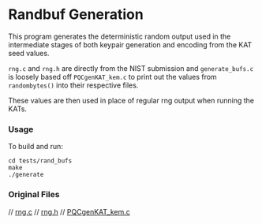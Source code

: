 # Randbuf Generation

This program generates the deterministic random output used in the intermediate stages of both keypair generation and encoding from the KAT seed values. 

`rng.c` and `rng.h` are directly from the NIST submission and `generate_bufs.c` is loosely based off `PQCgenKAT_kem.c` to print out the values from `randombytes()` into their respective files. 

These values are then used in place of regular rng output when running the KATs.


### Usage

To build and run: 

```shell
cd tests/rand_bufs
make
./generate
```

### Original Files

// [rng.c](https://github.com/pq-crystals/kyber/blob/master/ref/rng.c)
// [rng.h](https://github.com/pq-crystals/kyber/blob/master/ref/rng.h)
// [PQCgenKAT_kem.c](https://github.com/pq-crystals/kyber/blob/master/ref/PQCgenKAT_kem.c)


